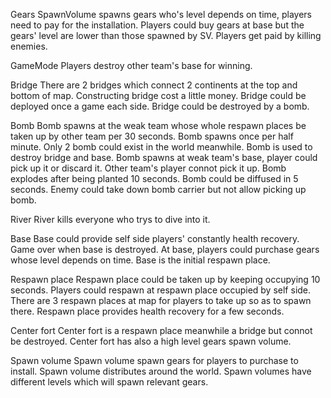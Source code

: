 Gears
SpawnVolume spawns gears who's level depends on time, players need to pay for the installation.
Players could buy gears at base but the gears' level are lower than those spawned by SV.
Players get paid by killing enemies.

GameMode
Players destroy other team's base for winning.


Bridge
There are 2 bridges which connect 2 continents at the top and bottom of map.
Constructing bridge cost a little money.
Bridge could be deployed once a game each side.
Bridge could be destroyed by a bomb.

Bomb
Bomb spawns at the weak team whose whole respawn places be taken up by other team per 30 seconds.
Bomb spawns once per half minute.
Only 2 bomb could exist in the world meanwhile.
Bomb is used to destroy bridge and base.
Bomb spawns at weak team's base, player could pick up it or discard it. Other team's player connot pick it up.
Bomb explodes after being planted 10 seconds.
Bomb could be diffused in 5 seconds.
Enemy could take down bomb carrier but not allow picking up bomb.

River
River kills everyone who trys to dive into it.

Base
Base could provide self side players' constantly health recovery.
Game over when base is destroyed.
At base, players could purchase gears whose level depends on time.
Base is the initial respawn place.

Respawn place
Respawn place could be taken up by keeping occupying 10 seconds.
Players could respawn at respawn place occupied by self side.
There are 3 respawn places at map for players to take up so as to spawn there.
Respawn place provides health recovery for a few seconds.

Center fort
Center fort is a respawn place meanwhile a bridge but connot be destroyed.
Center fort has also a high level gears spawn volume.

Spawn volume
Spawn volume spawn gears for players to purchase to install.
Spawn volume distributes around the world.
Spawn volumes have different levels which will spawn relevant gears.

